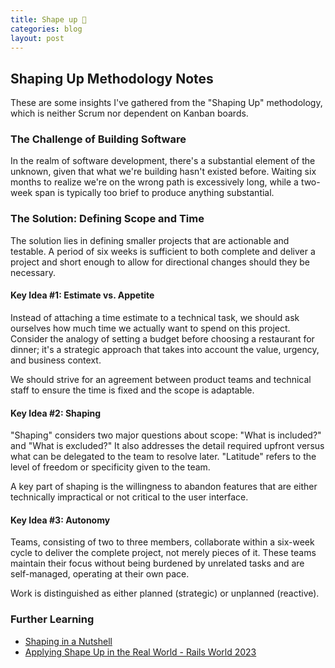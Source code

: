 ```yaml
---
title: Shape up 🎢
categories: blog
layout: post
---
```

## Shaping Up Methodology Notes

These are some insights I've gathered from the "Shaping Up" methodology, which is neither Scrum nor dependent on Kanban boards.

### The Challenge of Building Software
In the realm of software development, there's a substantial element of the unknown, given that what we're building hasn't existed before. Waiting six months to realize we're on the wrong path is excessively long, while a two-week span is typically too brief to produce anything substantial.

### The Solution: Defining Scope and Time
The solution lies in defining smaller projects that are actionable and testable. A period of six weeks is sufficient to both complete and deliver a project and short enough to allow for directional changes should they be necessary.

#### Key Idea #1: Estimate vs. Appetite
Instead of attaching a time estimate to a technical task, we should ask ourselves how much time we actually want to spend on this project. Consider the analogy of setting a budget before choosing a restaurant for dinner; it's a strategic approach that takes into account the value, urgency, and business context.

We should strive for an agreement between product teams and technical staff to ensure the time is fixed and the scope is adaptable.

#### Key Idea #2: Shaping
"Shaping" considers two major questions about scope: "What is included?" and "What is excluded?" It also addresses the detail required upfront versus what can be delegated to the team to resolve later. "Latitude" refers to the level of freedom or specificity given to the team.

A key part of shaping is the willingness to abandon features that are either technically impractical or not critical to the user interface.

#### Key Idea #3: Autonomy
Teams, consisting of two to three members, collaborate within a six-week cycle to deliver the complete project, not merely pieces of it. These teams maintain their focus without being burdened by unrelated tasks and are self-managed, operating at their own pace.

Work is distinguished as either planned (strategic) or unplanned (reactive).

### Further Learning
- [Shaping in a Nutshell](https://www.youtube.com/watch?v=h_8M23wVjXk)
- [Applying Shape Up in the Real World - Rails World 2023](https://www.youtube.com/watch?v=mYbxQwQAkes)



